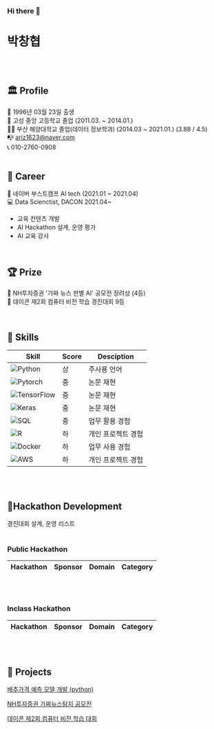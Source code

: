 ### Hi there 👋

# 박창협  
<br/>  
<br/>  

## 🏛 Profile


👶 1996년 03월 23일 출생  
🏫 고성 중앙 고등학교 졸업 (2011.03. ~ 2014.01.)  
👨‍🎓 부산 해양대학교 졸업(데이터 정보학과) (2014.03 ~ 2021.01.)  (3.88 / 4.5)  
📭 ariz1623@naver.com  
📞 010-2760-0908  
<br/>  



## 🏢 Career

🏈 네이버 부스트캠프 AI tech (2021.01 ~ 2021.04)   
💻 Data Scienctist, DACON 2021.04~  
  - 교육 컨텐츠 개발 
  - AI Hackathon 설계, 운영 평가
  - AI 교육 강사  
<br/>  

## 🏆 Prize 
🏅 NH투자증권 '가짜 뉴스 판별 AI' 공모전 장려상 (4등)   
🏅 데이콘 제2회 컴퓨터 비전 학습 경진대회 9등   

<br/>


## 🌠 Skills

| Skill | Score | Desciption |
| ------ | ------ | ----- |
| ![Python](https://img.shields.io/badge/Python-3776AB?style=flat-square&logo=Python&logoColor=white)| 상 | 주사용 언어 |
| ![Pytorch](https://img.shields.io/badge/PyTorch-EE4C2C?style=flat-square&logo=PyTorch&logoColor=white) | 중 | 논문 재현 |
| ![TensorFlow](https://img.shields.io/badge/TensorFlow-FF6F00?style=flat-square&logo=TensorFlow&logoColor=white)| 중 | 논문 재현 |
| ![Keras](https://img.shields.io/badge/Keras-D00000?style=flat-square&logo=Keras&logoColor=white) | 중 | 논문 재현 |
| ![SQL](https://img.shields.io/badge/MySQL-4479A1?style=flat-square&logo=MySQL&logoColor=white) | 중 | 업무 활용 경험 |
| ![R](https://img.shields.io/badge/R-276DC3?style=flat-square&logo=R&logoColor=white) | 하 | 개인 프로젝트 경험 |
| ![Docker](https://img.shields.io/badge/Docker-2496ED?style=flat-square&logo=Docker&logoColor=white) | 하 | 업무 사용 경험 |
| ![AWS](https://img.shields.io/badge/Amazon%20AWS-232F3E?style=flat-square&logo=Amazon%20AWS&logoColor=white) | 하 | 개인 프로젝트 경험 |
<br/>
<br/>  

## 📝Hackathon Development

경진대회 설계, 운영 리스트
<br/>
<br/>  

### Public Hackathon 

| Hackathon | Sponsor | Domain | Category |
| ------ | ------ | ------ | -----|

<br/>  
<br/>  

### Inclass Hackathon 

| Hackathon | Sponsor | Domain | Category |
| ------ | ------ | ------ | -----|

<br/>  
<br/>  

## 🌠 Projects

[배추가격 예측 모델 개발 (python)](https://www.notion.so/python-f4b0b525e83c4eb1a050e51622d93471)

[NH투자증권 가짜뉴스탐지 공모전](https://www.notion.so/NH-ec7dfa27d0ea48caabf052fdd6076f94)

[데이콘 제2회 컴퓨터 비전 학습 대회](https://www.notion.so/2-2be8698503c7417ba1db27cdaf6dac10)

<!--
**parkchanghyup/parkchanghyup** is a ✨ _special_ ✨ repository because its `README.md` (this file) appears on your GitHub profile.

Here are some ideas to get you started:

- 🔭 I’m currently working on ...
- 🌱 I’m currently learning ...
- 👯 I’m looking to collaborate on ...
- 🤔 I’m looking for help with ...
- 💬 Ask me about ...
- 📫 How to reach me: ...
- 😄 Pronouns: ...
- ⚡ Fun fact: ...
-->
